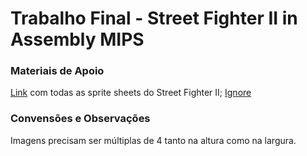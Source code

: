 # Trabalho Final - Street Fighter II in Assembly MIPS

### Materiais de Apoio

[Link](https://www.spriters-resource.com/snes/supersf2) com todas as sprite sheets do Street Fighter II;
[Ignore](https://pastebin.com/YbfV4mZy) 

### Convensões e Observações

Imagens precisam ser múltiplas de 4 tanto na altura como na largura.
